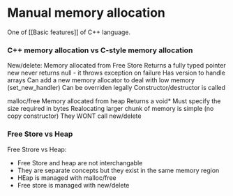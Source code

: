 # Manual memory allocation
One of [[Basic features]] of C++ language. 

### C++ memory allocation vs C-style memory allocation

New/delete: 
	Memory allocated from Free Store 
	Returns a fully typed pointer 
	new never returns null - it throws exception on failure 
	Has version to handle arrays 
	Can add a new memory allocator to deal with low memory (set_new_handler) 
	Can be overriden legally 
	Constructor/destructor is called 

malloc/free
	Memory allocated from heap 
	Returns a void* 
	Must specify the size required in bytes 
	Realocating larger chunk of memory is simple (no copy constructor) 
	They WONT call new/delete 


### Free Store vs Heap
Free Strore vs Heap: 
 - Free Store and heap are not interchangable 
 - They are separate concepts but they exist in the same memory region 
 - HEap is managed with malloc/free
 - Free store is managed with new/delete